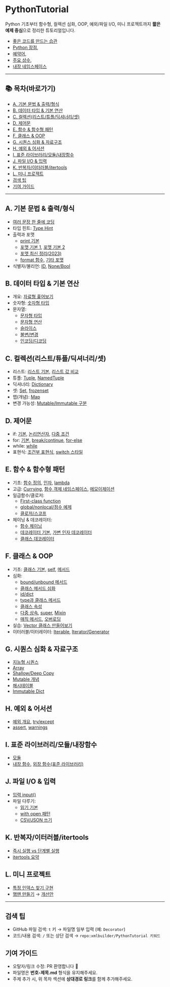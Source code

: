 # PythonTutorial

Python 기초부터 함수형, 컬렉션 심화, OOP, 예외/파일 I/O, 미니 프로젝트까지 **짧은 예제 중심**으로 정리한 튜토리얼입니다.

- [좋은 코드를 만드는 습관](/0.좋은%20코드를%20만드는%20습관/01-좋은_코드를_만드는_습관.md)
- [Python 장점](./001-Python장점.md),
- [예약어](./002-예약어.md),
- [주요 상수](./003-주요상수.md),
- [내장 네임스페이스](./004-내장네임스페이스.md)

---

## 📚 목차(바로가기)

- [A. 기본 문법 & 출력/형식](#a-기본-문법--출력형식)
- [B. 데이터 타입 & 기본 연산](#b-데이터-타입--기본-연산)
- [C. 컬렉션(리스트/튜플/딕셔너리/셋)](#c-컬렉션리스트튜플딕셔너리셋)
- [D. 제어문](#d-제어문)
- [E. 함수 & 함수형 패턴](#e-함수--함수형-패턴)
- [F. 클래스 & OOP](#f-클래스--oop)
- [G. 시퀀스 심화 & 자료구조](#g-시퀀스-심화--자료구조)
- [H. 예외 & 어서션](#h-예외--어서션)
- [I. 표준 라이브러리/모듈/내장함수](#i-표준-라이브러리모듈내장함수)
- [J. 파일 I/O & 입력](#j-파일-io--입력)
- [K. 반복자/이터러블/itertools](#k-반복자이터러블itertools)
- [L. 미니 프로젝트](#l-미니-프로젝트)
- [검색 팁](#검색-팁)
- [기여 가이드](#기여-가이드)

---

## A. 기본 문법 & 출력/형식
- [여러 문장 한 줄에 코딩](./005-여러문장_한줄에코딩.md)
- 타입 힌트: [Type Hint](./006-TypeHint.md)
- 출력과 포맷
  - [print 기본](./007-01-Print.md)
  - [포맷 기본 1](./007-02-PrintFormat.md), [포맷 기본 2](./007-03-PrintFormat.md)
  - [포맷 최신 정리(2023)](./007-04-Print2023.md)
  - [format 함수](./007-05-Format.md), [기타 포맷](./008-01-Format.md)
- 식별자/불리언: [ID](./008-02-ID.md), [None/Bool](./008-10-None_Bool.md)

## B. 데이터 타입 & 기본 연산
- 개요: [자료형 훑어보기](./008-03-자료형.md)
- 숫자형: [숫자형 타입](./008-04-숫자형타입.md)
- 문자열:
  - [문자형 타입](./008-05-문자형타입.md)
  - [문자형 연산](./008-06-문자형연산.md)
  - [슬라이스](./008-07-문자형Slice.md)
  - [불변/변경](./008-08-문자형변경.md)
  - [인코딩/디코딩](./008-09-문자형인코딩디코딩.md)

## C. 컬렉션(리스트/튜플/딕셔너리/셋)
- 리스트: [리스트 기본](./009-01-list.md), [리스트 값 비교](./009-02-list_값비교.md)
- 튜플: [Tuple](./010-Tuple.md), [NamedTuple](./56-Named_Tuple.md)
- 딕셔너리: [Dictionary](./011-Dictionary.md)
- 셋: [Set](./012-Set.md), [frozenset](./63-set_frozenset.md)
- 맵(개념): [Map](./013-Map.md)
- 변경 가능성: [Mutable/Immutable 구분](./014-변경가능여부확인.md)

## D. 제어문
- if: [기본](./016-01-if기본.md), [논리연산자](./016-02-if논리연산자.md), [다중 조건](./016-03-if다중_조건문.md)
- for: [기본](./017-01-for기본.md), [break/continue](./017-02-for_break_continue.md), [for-else](./017-03-for_else.md)
- while: [while](./018-while.md)
- 표현식: [조건부 표현식](./39-Conditional_Expression.md), [switch 스타일](./40-switch.md)

## E. 함수 & 함수형 패턴
- 기초: [함수 정의](./019-함수정의.md), [인자](./020-함수Arugment.md), [lambda](./021-lambda.md)
- 고급: [Currying](./022-Currying.md), [함수 객체 네임스페이스](./023-함수%20객체의%20이름%20공간.md), [메모이제이션](./024-Memoization.md)
- 일급함수/클로저:
  - [First-class function](./64-First_class_Function.md)
  - [global/nonlocal/점수 예제](./65-Score_Closure_Globa_nonlocal.md)
  - [클로저/스코프](./66-Closure_Scope.md)
- 체이닝 & 데코레이터:
  - [함수 체이닝](./67-Function_Chaining.md)
  - [데코레이터 기본](./68-Decorator.md), [가변 인자 데코레이터](./69-Decorator_Variable.md)
  - [클래스 데코레이터](./70-Class_Decorator.md)

## F. 클래스 & OOP
- 기초: [클래스 기본](./026-class_basic.md), [self](./027-class_self.md), [메서드](./028-class_method.md)
- 심화:
  - [bound/unbound 메서드](./45-class_method_bound_method.md)
  - [클래스 메서드 심화](./46-class_method_심화1md.md)
  - [id/dict](./47-class_id_dict_.md)
  - [type과 클래스 메서드](./48-class_method_type.md)
  - [클래스 속성](./49-class_attr.md)
  - [다중 상속](./50-다중_상속.md), [super](./51-super_class.md), [Mixin](./52-Mixin.md)
  - [매직 메서드](./53-MagicMethod.md), [오버로딩](./54-MagicMethodOverloading.md)
- 실습: [Vector 클래스 만들어보기](./55-Vector클래스_만들어보기.md)
- 이터러블/이터레이터: [Iterable](./71-Iterable.md), [Iterator/Generator](./72-Iterator_Generator.md)

## G. 시퀀스 심화 & 자료구조
- [지능형 시퀀스](./57-Sequence_지능형.md)
- [Array](./58-Array.md)
- [Shallow/Deep Copy](./59-Sequence_Swallow_Deep_Copy.md)
- [Mutable 개념](./60-Sequence_Concept(Mutable).md)
- [해시테이블](./61-Sequence_HashTable.md)
- [Immutable Dict](./62-Sequence_Imutable_Dict.md)

## H. 예외 & 어서션
- [예외 개요](./30-exception.md), [try/except](./31-try_except.md)
- [assert](./37-assert.md), [warnings](./38-waring.md)

## I. 표준 라이브러리/모듈/내장함수
- [모듈](./029-module.md)
- [내장 함수](./32-내장함수.md), [외장 함수(표준 라이브러리)](./33-외장함수.md)

## J. 파일 I/O & 입력
- [입력 input()](./025-Input.md)
- 파일 다루기:
  - [읽기 기본](./34-File_Read.md)
  - [with open 패턴](./35-File_With_Open.md)
  - [CSV/JSON 쓰기](./36-File_With_Write_CSV_JSON.md)

## K. 반복자/이터러블/itertools
- [즉시 실행 vs 단계별 실행](./94-즉시실행_단계별_실행.md)
- [itertools 요약](./95-itertools.md)

## L. 미니 프로젝트
- [특정 인덱스 찾기 구현](./41-특정인덱스_찾기_구현.md)
- [행맨 만들기](./42-Hangman_만들어보기.md) → [개선안](./43-Hangman_개선.md)

---

## 검색 팁
- GitHub 파일 검색: `t` 키 → 파일명 일부 입력 (예: `Decorator`)
- 코드/내용 검색: `/` 또는 상단 검색 → `repo:xmlbuilder/PythonTutorial 키워드`

## 기여 가이드
- 오탈자/링크 수정: PR 환영합니다 🙌  
- 파일명은 **번호-제목.md** 형식을 유지해주세요.  
- 주제 추가 시, 위 목차 섹션에 **상대경로 링크**를 함께 추가해주세요.


